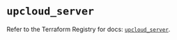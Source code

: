 # `upcloud_server`

Refer to the Terraform Registry for docs: [`upcloud_server`](https://registry.terraform.io/providers/upcloudltd/upcloud/5.13.1/docs/resources/server).
